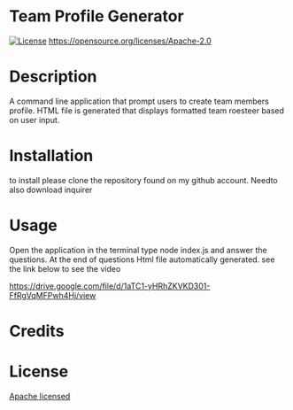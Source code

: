 # Team Profile Generator

  [![License](https://img.shields.io/badge/License-Apache_2.0-blue.svg)](https://opensource.org/licenses/Apache-2.0)
  https://opensource.org/licenses/Apache-2.0
  # Description
  A command line application that prompt users to create team members profile. HTML file is generated that displays formatted team roesteer based on user input.
  
  # Installation
  to install please clone the repository found on my github account. Needto also download inquirer
 
  
  # Usage
  Open the application in the terminal type node index.js and answer the questions. At the end of questions Html file automatically generated.
  see the link below to see the video
  
  https://drive.google.com/file/d/1aTC1-yHRhZKVKD301-FfRgVqMFPwh4Hj/view
  
  # Credits
  
  
  # License
  [Apache licensed](https://opensource.org/licenses/Apache-2.0) 
  

